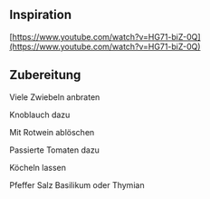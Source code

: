 ## Inspiration

[https://www.youtube.com/watch?v=HG71-biZ-0Q](https://www.youtube.com/watch?v=HG71-biZ-0Q)

## Zubereitung

Viele Zwiebeln anbraten

Knoblauch dazu

Mit Rotwein ablöschen

Passierte Tomaten dazu

Köcheln lassen

Pfeffer Salz Basilikum oder Thymian

